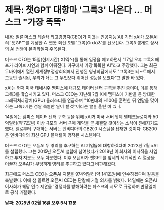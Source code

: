# **제목: 챗GPT 대항마 '그록3' 나온다 … 머스크 "가장 똑똑"**

  내용: 일론 머스크 테슬라 최고경영자(CEO)가 이끄는 인공지능(AI) 기업 xAI가 오픈AI의 '챗GPT'를 겨냥한 AI 챗봇 최신 모델 '그록(Grok)3'를 선보인다. 그록3 공개로 양사의 AI 전쟁이 본격화될지 주목된다.

머스크 CEO는 15일(현지시간) X(엑스)를 통해 일정을 예고하면서 "17일 오후 그록3 배포가 라이브 시연과 함께 이뤄진다. 지구에서 가장 똑똑한 AI"라고 주장했다. 그는 최근 두바이에서 열린 세계정부정상회의에서 진행된 영상회담에서도 "그록3는 테스트에서 그동안 출시된, 우리가 아는 그 무엇보다 뛰어난 성능을 보였다"고 말한 바 있다.

xAI는 현재 미국 테네시주 멤피스에 대규모 데이터 센터 구축을 추진 중이며, 이를 통해 그록3를 학습시키고 있다. 머스크 CEO는 지난해 7월 X에 멤피스에 기반을 둔 방대한 그래픽처리장치(GPU) 클러스터를 언급하며 "10만대의 H100을 훈련한 뒤 연말을 맞이하는 그록3에는 정말 특별한 일이 될 것"이라는 글을 올린 바 있다.

14일에는 멤피스 데이터 센터 구축 등을 위해 xAI가 미국 서버 업체 델테크놀로지와 50억달러(약 7조원) 이상 규모의 서버 구매 계약을 곧 체결할 것이라는 소식이 전해지기도 했다. 델로부터 구매하는 서버는 엔비디아의 GB200 시스템을 탑재한 것이다. GB200은 엔비디아의 최신 GPU 블랙웰이 장착된 시스템이다.

머스크 CEO는 오픈AI 등 영리를 추구하는 AI 기업들에 대항하겠다며 2023년 7월 xAI를 설립했다. 그는 2015년 오픈AI 설립에 참여했다가 2018년 이 회사의 이사직을 사임하고 투자 지분도 모두 처분했다. 이후 오픈AI가 챗GPT를 앞세워 세계적인 AI 열풍을 이끌자 오픈AI가 부당하게 영리를 추구하고 있다고 비판해왔다.

최근에도 머스크 CEO는 오픈AI 지분을 974억달러(약 141조원)에 인수하겠다며 갈등을 촉발했다. 이에 샘 올트먼 오픈AI CEO는 단칼에 거절 의사를 밝혔다. 14일에는 오픈AI 이사회가 해당 인수 제안을 '경쟁자를 방해하려는 머스크의 시도'로 규정하며 만장일치로 공식 거절했다.

  **날짜: 2025년 02월 16일 오후 5시 13분**